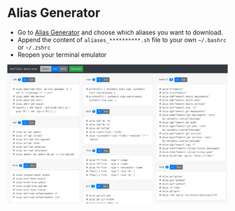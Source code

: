 # Alias Generator

* Go to [Alias Generator](https://mdminhazulhaque.github.io/alias-generator/) and choose which aliases you want to download.
* Append the content of `aliases_**********.sh` file to your own `~/.bashrc` or `~/.zshrc`
* Reopen your terminal emulator

![Dotfiles](screen.png)
